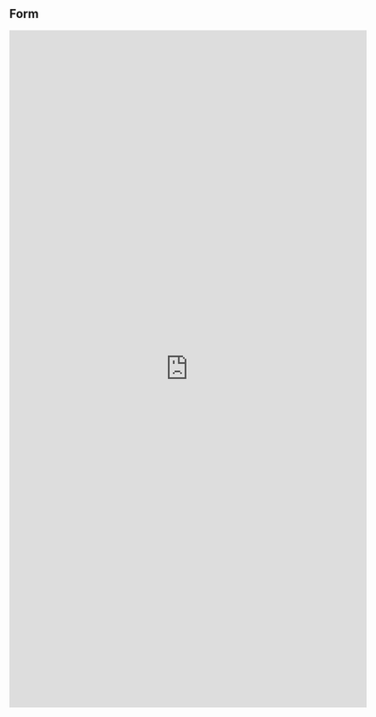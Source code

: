 # &nbsp;

## Form
<iframe src="https://docs.google.com/forms/d/e/1FAIpQLSfqlXGgbwKtWsaTNTYEQLBCVQhpcoc7j4IRbvBNbYFy-UudHw/viewform?embedded=true" width="640" height="1212" frameborder="0" marginheight="0" marginwidth="0">Chargement…</iframe>